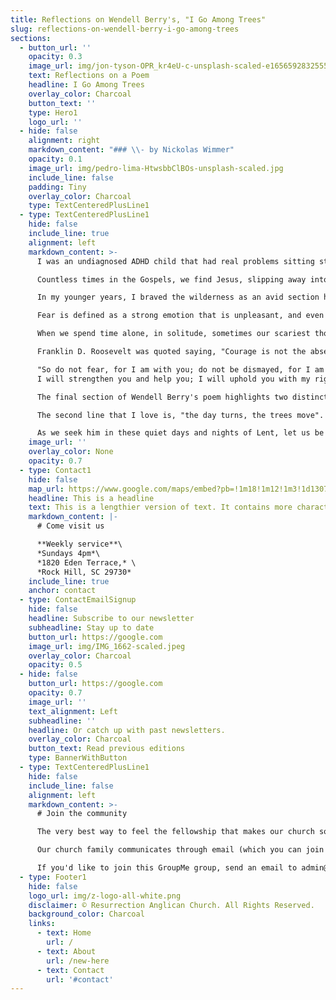 ```yaml
---
title: Reflections on Wendell Berry's, "I Go Among Trees"
slug: reflections-on-wendell-berry-i-go-among-trees
sections:
  - button_url: ''
    opacity: 0.3
    image_url: img/jon-tyson-OPR_kr4eU-c-unsplash-scaled-e1656592832555.jpg
    text: Reflections on a Poem
    headline: I Go Among Trees
    overlay_color: Charcoal
    button_text: ''
    type: Hero1
    logo_url: ''
  - hide: false
    alignment: right
    markdown_content: "### \\- by Nickolas Wimmer"
    opacity: 0.1
    image_url: img/pedro-lima-HtwsbbClBOs-unsplash-scaled.jpg
    include_line: false
    padding: Tiny
    overlay_color: Charcoal
    type: TextCenteredPlusLine1
  - type: TextCenteredPlusLine1
    hide: false
    include_line: true
    alignment: left
    markdown_content: >-
      I was an undiagnosed ADHD child that had real problems sitting still. Even as an adult, I still have an overactive brain and it's difficult to sit and be quiet. It is difficult to turn off all the requests, the projects, the to-do lists, the questioning of self and of others, and let those demands of life "lie in their places… like sleeping cattle." Berry explains that like our Savior, we must be deliberate about finding the still and quiet moments- they won't just naturally fall in our laps.

      Countless times in the Gospels, we find Jesus, slipping away into the wilderness, away from the crowds and his disciples to simply pray and be still. As we practice stillness and meditative prayer in this Lenten season it harkens back to the forty days that Jesus spent in the wilderness before his public ministry began. Being alone is scary. Being alone in the wilderness for forty days with wild animals is a really scary thought.

      In my younger years, I braved the wilderness as an avid section hiker on the Appalachian Trail. I never traveled alone but I have hiked and camped in the woods for fourteen days before. Living with just the items on your back, often going several days without seeing a road or any sign of civilization changes a person. I remember during one of those section hikes, the rain pouring down on us as it often did, I realized that my mind had slowed down and I wasn't "spinning the plates" of tasks, jobs, and worrisome thoughts anymore. My soul was satisfied with being still in his creation. Doing the simple, redundant, and beautiful repetition of walking one foot in front of the other until we called it a day, and then rested in our tiny tents. My stirring had become quiet on those trips.

      Fear is defined as a strong emotion that is unpleasant, and even painful. Fear is often experienced alongside loneliness, isolation, and depression. We know from Genesis 3:10 and 4:14 that fear is a byproduct of sin entering the world through man's disobedience. Fear is not a natural emotion that God ever intended for us to know. In these lines, Berry is describing something that is both afraid of him and he is afraid of it.

      When we spend time alone, in solitude, sometimes our scariest thoughts rear their ugly heads and stare us down, like a wild animal dangerously hidden just inside the woodline. Our fear is whether these thoughts are a real threat. We ask ourselves if they are real and can truly hurt us. They draw questions about our identity, our purpose, our value and they most certainly challenge the authority and word of God. But what Berry is urging us to believe in these solemn moments, when we face our fears, is to release the grip that it holds on us and deny giving it a shred of our faith and refuse to be held hostage by them anymore.

      Franklin D. Roosevelt was quoted saying, "Courage is not the absence of fear, but rather the assessment that something else is more important than fear." That something that is more important is the Triune God (Father, Son, and Holy Spirit) and the unbreakable bond of love we have with him. When we set our thoughts and hearts on him and the promises he has spoken over our lives, we divert from fear and can sing with joy the words of Isaiah:

      "So do not fear, for I am with you; do not be dismayed, for I am your God.
      I will strengthen you and help you; I will uphold you with my righteous right hand (Isaiah 41:10)."

      The final section of Wendell Berry's poem highlights two distinct features that are characteristic of the season of Lent. The first is the line, "mute in my consternations". Mute- unable to speak. How many of us have walked through seasons where we feel mute? Times when we have called out to God for help, for an answer, for direction or a decision but our words were not heard. A feeling that we've been cut-off from God and we don't even know what to say anymore or how to pray. This soundless reality seems endless at times and yet, God is faithful to bring us a song… at last.

      The second line that I love is, "the day turns, the trees move". In these Lenten "lengthening" days, nature moves from dormant and quiet, mute, and bare; and slowly the Earth moves, the ground quivers, the trees begin to shake and new life springs forth. We witness these physical changes as each day "turns" and inches its way towards Spring but what are the spiritual transformations happening in our own lives? What lies dormant in our hearts right now that longs to hear the Father's song at last?

      As we seek him in these quiet days and nights of Lent, let us be deliberate in our stillness. Let's be obstinate to find our quiet places. May we, like Christ, slip away in the night to rest in his peace as the concentric circles of our dissipating grief vanish and the grip of fear is released to the sound of singing.
    image_url: ''
    overlay_color: None
    opacity: 0.7
  - type: Contact1
    hide: false
    map_url: https://www.google.com/maps/embed?pb=!1m18!1m12!1m3!1d13079.972502539167!2d-80.99647495338147!3d34.95678098181917!2m3!1f0!2f0!3f0!3m2!1i1024!2i768!4f13.1!3m3!1m2!1s0x0%3A0xd0c91ab7c5b8691d!2sResurrection%20Anglican%20Church!5e0!3m2!1sen!2sus!4v1666213161340!5m2!1sen!2sus
    headline: This is a headline
    text: This is a lengthier version of text. It contains more characters than the headline.
    markdown_content: |-
      # C﻿ome visit us

      **W﻿eekly service**\
      *S﻿undays 4pm*\
      *1820 Eden Terrace,* \
      *Rock Hill, SC 29730*
    include_line: true
    anchor: contact
  - type: ContactEmailSignup
    hide: false
    headline: Subscribe to our newsletter
    subheadline: Stay up to date
    button_url: https://google.com
    image_url: img/IMG_1662-scaled.jpeg
    overlay_color: Charcoal
    opacity: 0.5
  - hide: false
    button_url: https://google.com
    opacity: 0.7
    image_url: ''
    text_alignment: Left
    subheadline: ''
    headline: Or catch up with past newsletters.
    overlay_color: Charcoal
    button_text: Read previous editions
    type: BannerWithButton
  - type: TextCenteredPlusLine1
    hide: false
    include_line: false
    alignment: left
    markdown_content: >-
      # Join the community

      The very best way to feel the fellowship that makes our church so special is to make connections with other church members and get to know us a little bit better!

      Our church family communicates through email (which you can join above), and in one giant GroupMe chat group. We use this group to share announcements, reminders for church events, prayer requests, and family updates.

      If you'd like to join this GroupMe group, send an email to admin@resurrectionrockhill.org with your name, email, and phone number, and we'll send you an invitation.
  - type: Footer1
    hide: false
    logo_url: img/z-logo-all-white.png
    disclaimer: © Resurrection Anglican Church. All Rights Reserved.
    background_color: Charcoal
    links:
      - text: Home
        url: /
      - text: About
        url: /new-here
      - text: Contact
        url: '#contact'
---
```

